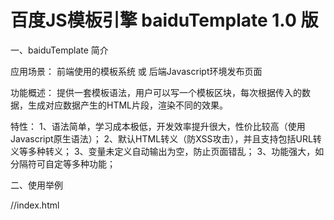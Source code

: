 百度JS模板引擎 baiduTemplate 1.0 版
==========================

一、baiduTemplate 简介

应用场景：
	前端使用的模板系统  或  后端Javascript环境发布页面

功能概述：
	提供一套模板语法，用户可以写一个模板区块，每次根据传入的数据，生成对应数据产生的HTML片段，渲染不同的效果。

特性：
	1、语法简单，学习成本极低，开发效率提升很大，性价比较高（使用Javascript原生语法）；
	2、默认HTML转义（防XSS攻击），并且支持包括URL转义等多种转义；
	3、变量未定义自动输出为空，防止页面错乱；
	3、功能强大，如分隔符可自定等多种功能；

二、使用举例

//index.html
<!doctype html>
<html>
<head>
<meta charset="utf-8"/>
<title>test</title>
<!-- 引入baiduTemplate -->
<script type="text/javascript" src="./baiduTemplate.js"></script>
</head>
<body>
<div id='result'></div>
<!-- 模板1开始，可以使用script（type设置为text/html）来存放模板片段，并且用id标示 -->
<script id="t:_1234-abcd-1" type="text/html">
<div>
	<!-- 我是注释，语法均为Javascript原生语法，默认分割符为 <% %> ，也可以自定义，参见API部分 -->
	<!-- 输出变量语句，输出title -->
	<h1>title:<%=title%></h1>
	<!-- 判断语句if else-->
	<%if(list.length>1) { %>
		<h2>输出list，共有<%=list.length%>个元素</h2>
		<ul>
			<!-- 循环语句 for-->
			<%for(var i=0;i<5;i++){%>
				<li><%=list[i]%></li>
			<%}%>
		</ul>
	<%}else{%>
		<h2>没有list数据</h2>	
	<%}%>
</div>	
</script>
<!-- 模板1结束 -->

<!-- 使用模板 -->
<script type="text/javascript">
var data={
	"title":'欢迎使用baiduTemplate',
	"list":[
		'test1:默认支持HTML转义，如输出<script>，也可以关掉，语法<:=value> 详见API',
		'test2:',
		'test3:',
		'test4:list[5]未定义，模板系统会输出空'
	]
};

//使用baidu.template命名空间
var bt=baidu.template;

//可以设置分隔符
//bt.LEFT_DELIMITER='<!';
//bt.RIGHT_DELIMITER='!>';

//最简使用方法
var html=bt('t:_1234-abcd-1',data);

//渲染
document.getElementById('results').innerHTML=html;
</script>

</body>
</html>